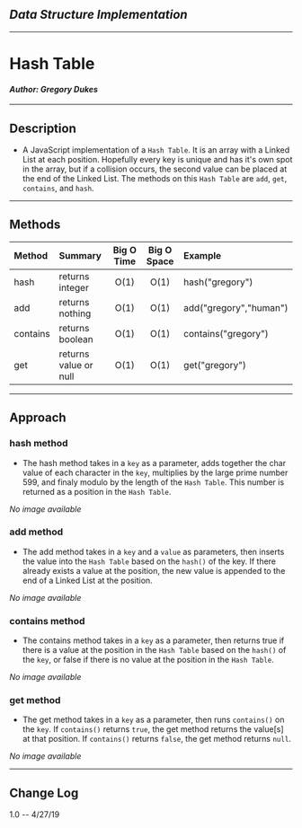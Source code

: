 ## ***Data Structure Implementation***
------------------------------

# Hash Table
#### *Author: Gregory Dukes*

------------------------------

## Description

- A JavaScript implementation of a `Hash Table`. It is an array with a Linked List at each position. Hopefully every key is unique and has it's own spot in the array, but if a collision occurs, the second value can be placed at the end of the Linked List. The methods on this `Hash Table` are `add`, `get`, `contains`, and `hash`.

------------------------------

## Methods

| Method | Summary | Big O Time | Big O Space | Example | 
| :----------- | :----------- | :-------------: | :-------------: | :----------- |
| hash | returns integer | O(1) | O(1) | hash("gregory") |
| add | returns nothing | O(1) | O(1) | add("gregory","human") |
| contains | returns boolean | O(1) | O(1) | contains("gregory") |
| get | returns value or null | O(1) | O(1) | get("gregory") |

------------------------------

## Approach 

### hash method
- The hash method takes in a `key` as a parameter, adds together the char value of each character in the `key`, multiplies by the large prime number 599, and finaly modulo by the length of the `Hash Table`.  This number is returned as a position in the `Hash Table`.

*No image available*
### add method
- The add method takes in a `key` and a `value` as parameters, then inserts the value into the `Hash Table` based on the `hash()` of the key. If there already exists a value at the position, the new value is appended to the end of a Linked List at the position.

*No image available*
### contains method
- The contains method takes in a `key` as a parameter, then returns true if there is a value at the position in the `Hash Table` based on the `hash()` of the `key`, or false if there is no value at the position in the `Hash Table`.

*No image available*
### get method
- The get method takes in a `key` as a parameter, then runs `contains()` on the `key`.  If `contains()` returns `true`, the get method returns the value[s] at that position.  If `contains()` returns `false`, the get method returns `null`.

*No image available*




------------------------------

## Change Log
1.0 -- 4/27/19 

